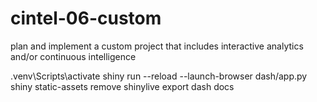 # cintel-06-custom
plan and implement a custom project that includes interactive analytics and/or continuous intelligence

												
.venv\Scripts\activate
shiny run --reload --launch-browser dash/app.py
shiny static-assets remove
shinylive export dash docs